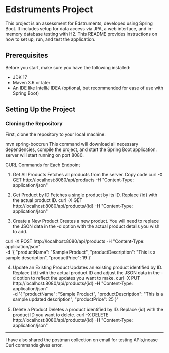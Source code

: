 # Edstruments Project

This project is an assessment for Edstruments, developed using Spring Boot. It includes setup for data access via JPA, a web interface, and in-memory database testing with H2. This README provides instructions on how to set up, run, and test the application.

## Prerequisites

Before you start, make sure you have the following installed:
- JDK 17
- Maven 3.6 or later
- An IDE like IntelliJ IDEA (optional, but recommended for ease of use with Spring Boot)

## Setting Up the Project

### Cloning the Repository

First, clone the repository to your local machine:

mvn spring-boot:run
This command will download all necessary dependencies, compile the project, and start the Spring Boot application.
server will start running on port 8080.

CURL Commands for Each Endpoint
1. Get All Products
Fetches all products from the server.
Copy code
curl -X GET http://localhost:8080/api/products -H "Content-Type: application/json"

2. Get Product by ID
Fetches a single product by its ID. Replace {id} with the actual product ID.
curl -X GET http://localhost:8080/api/products/{id} -H "Content-Type: application/json"

4. Create a New Product
Creates a new product. You will need to replace the JSON data in the -d option with the actual product details you wish to add.

curl -X POST http://localhost:8080/api/products -H "Content-Type: application/json" \
-d '{
    "productName": "Sample Product",
    "productDescription": "This is a sample description",
    "productPrice": 19
}'


4. Update an Existing Product
Updates an existing product identified by ID. Replace {id} with the actual product ID and adjust the JSON data in the -d option to reflect the updates you want to make.
curl -X PUT http://localhost:8080/api/products/{id} -H "Content-Type: application/json" \
-d '{
   "productName": "Sample Product",
    "productDescription": "This is a sample updated description",
    "productPrice": 25
}'

5. Delete a Product
Deletes a product identified by ID. Replace {id} with the product ID you want to delete.
curl -X DELETE http://localhost:8080/api/products/{id} -H "Content-Type: application/json"
--------------------------------------------------------------------------------------------------------------------------------------------------------
I have also shared the postman collection on email for testing APIs,incase Curl commands gives error.

